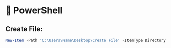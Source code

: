 # 🚀 PowerShell

## Create File:
```powershell
New-Item -Path 'C:\Users\Name\Desktop\Create File' -ItemType Directory
```
